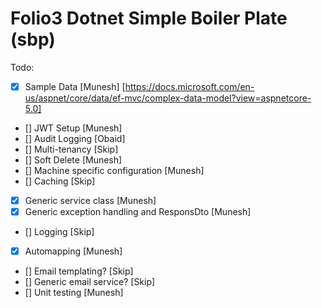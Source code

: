 # Folio3 Dotnet Simple Boiler Plate (sbp)

Todo:

- [x] Sample Data          [Munesh] [https://docs.microsoft.com/en-us/aspnet/core/data/ef-mvc/complex-data-model?view=aspnetcore-5.0]
- [] JWT Setup            [Munesh]
- [] Audit Logging        [Obaid]
- [] Multi-tenancy        [Skip]
- [] Soft Delete          [Munesh]
- [] Machine specific configuration [Munesh]
- [] Caching              [Skip]
- [x] Generic service class [Munesh]
- [x] Generic exception handling and ResponsDto [Munesh]
- [] Logging            [Skip]
- [x] Automapping        [Munesh] 
- [] Email templating?  [Skip]
- [] Generic email service? [Skip]
- [] Unit testing [Munesh]

